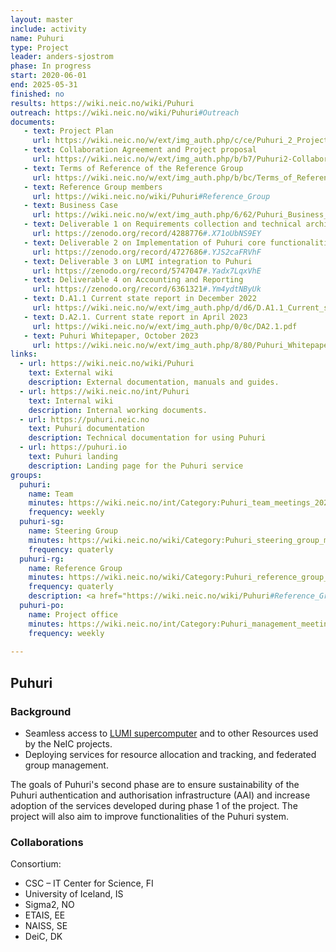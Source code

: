 ```yaml
---
layout: master
include: activity
name: Puhuri
type: Project
leader: anders-sjostrom
phase: In progress
start: 2020-06-01
end: 2025-05-31
finished: no
results: https://wiki.neic.no/wiki/Puhuri
outreach: https://wiki.neic.no/wiki/Puhuri#Outreach
documents:
   - text: Project Plan
     url: https://wiki.neic.no/w/ext/img_auth.php/c/ce/Puhuri_2_Project_Plan_20220603.pdf 
   - text: Collaboration Agreement and Project proposal 
     url: https://wiki.neic.no/w/ext/img_auth.php/b/b7/Puhuri2-Collaboration-Agreement-3.pdf 
   - text: Terms of Reference of the Reference Group
     url: https://wiki.neic.no/w/ext/img_auth.php/b/bc/Terms_of_Reference_for_Puhuri_Reference_Group.pdf
   - text: Reference Group members 
     url: https://wiki.neic.no/wiki/Puhuri#Reference_Group
   - text: Business Case
     url: https://wiki.neic.no/w/ext/img_auth.php/6/62/Puhuri_Business_Case.pdf
   - text: Deliverable 1 on Requirements collection and technical architecture plan.
     url: https://zenodo.org/record/4288776#.X71oUbNS9EY 
   - text: Deliverable 2 on Implementation of Puhuri core functionalities 
     url: https://zenodo.org/record/4727686#.YJS2caFRVhF 
   - text: Deliverable 3 on LUMI integration to Puhuri
     url: https://zenodo.org/record/5747047#.Yadx7LqxVhE  
   - text: Deliverable 4 on Accounting and Reporting
     url: https://zenodo.org/record/6361321#.Ym4ydtNByUk
   - text: D.A1.1 Current state report in December 2022
     url: https://wiki.neic.no/w/ext/img_auth.php/d/d6/D.A1.1_Current_state_report.pdf
   - text: D.A2.1. Current state report in April 2023
     url: https://wiki.neic.no/w/ext/img_auth.php/0/0c/DA2.1.pdf   
   - text: Puhuri Whitepaper, October 2023
     url: https://wiki.neic.no/w/ext/img_auth.php/8/80/Puhuri_Whitepaper.pdf
links:
  - url: https://wiki.neic.no/wiki/Puhuri
    text: External wiki
    description: External documentation, manuals and guides.
  - url: https://wiki.neic.no/int/Puhuri
    text: Internal wiki
    description: Internal working documents.
  - url: https://puhuri.neic.no
    text: Puhuri documentation
    description: Technical documentation for using Puhuri
  - url: https://puhuri.io
    text: Puhuri landing
    description: Landing page for the Puhuri service
groups:
  puhuri:
    name: Team
    minutes: https://wiki.neic.no/int/Category:Puhuri_team_meetings_2020 
    frequency: weekly
  puhuri-sg:
    name: Steering Group
    minutes: https://wiki.neic.no/wiki/Category:Puhuri_steering_group_meetings
    frequency: quaterly
  puhuri-rg:
    name: Reference Group
    minutes: https://wiki.neic.no/wiki/Category:Puhuri_reference_group_meetings
    frequency: quaterly
    description: <a href="https://wiki.neic.no/wiki/Puhuri#Reference_Group">Reference Group members</a>
  puhuri-po:
    name: Project office
    minutes: https://wiki.neic.no/int/Category:Puhuri_management_meetings_2020 
    frequency: weekly
     
---
```

## Puhuri

### Background

* Seamless access to <A HREF="https://www.lumi-supercomputer.eu/">LUMI supercomputer</A> and to other Resources used by the NeIC projects.
* Deploying services for resource allocation and tracking, and federated group management.

The goals of Puhuri's second phase are to ensure sustainability of the Puhuri authentication and authorisation infrastructure (AAI) and increase adoption of the services developed during phase 1 of the project. The project will also aim to improve functionalities of the Puhuri system.

### Collaborations
Consortium:
* CSC – IT Center for Science, FI
* University of Iceland, IS
* Sigma2, NO
* ETAIS, EE
* NAISS, SE
* DeiC, DK

